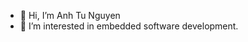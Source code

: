 - 👋 Hi, I’m Anh Tu Nguyen
- 👀 I’m interested in embedded software development.

<!---
anhtu91/anhtu91 is a ✨ special ✨ repository because its `README.md` (this file) appears on your GitHub profile.
You can click the Preview link to take a look at your changes.
--->
